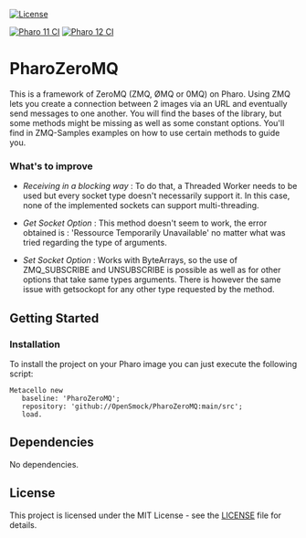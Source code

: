 [![License](https://img.shields.io/github/license/OpenSmock/PharoZeroMQ.svg)](./LICENSE)
   
[![Pharo 11 CI](https://github.com/OpenSmock/PharoZeroMQ/actions/workflows/Pharo11CI.yml/badge.svg)](https://github.com/OpenSmock/PharoZeroMQ/actions/workflows/Pharo11CI.yml)
[![Pharo 12 CI](https://github.com/OpenSmock/PharoZeroMQ/actions/workflows/Pharo12CI.yml/badge.svg)](https://github.com/OpenSmock/PharoZeroMQ/actions/workflows/Pharo12CI.yml)

# PharoZeroMQ

This is a framework of ZeroMQ (ZMQ, ØMQ or 0MQ) on Pharo. Using ZMQ lets you create a connection between 2 images via an URL and eventually send messages to one another. You will find the bases of the library, but some methods might be missing as well as some constant options. You'll find in ZMQ-Samples examples on how to use certain methods to guide you.

### What's to improve
+ _Receiving in a blocking way_ : To do that, a Threaded Worker needs to be used but every socket type doesn't necessarily support it. In this case, none of the implemented sockets can support multi-threading.

+ _Get Socket Option_ : This method doesn't seem to work, the error obtained is : 'Ressource Temporarily Unavailable' no matter what was tried regarding the type of arguments.

+ _Set Socket Option_ : Works with ByteArrays, so the use of ZMQ_SUBSCRIBE and UNSUBSCRIBE is possible as well as for other options that take same types arguments. There is however the same issue with getsockopt for any other type requested by the method.

## Getting Started

### Installation

To install the project on your Pharo image you can just execute the following script:

```smalltalk
Metacello new
   baseline: 'PharoZeroMQ';
   repository: 'github://OpenSmock/PharoZeroMQ:main/src';
   load.
```

## Dependencies

No dependencies.

## License

This project is licensed under the MIT License - see the [LICENSE](LICENSE) file for details.

